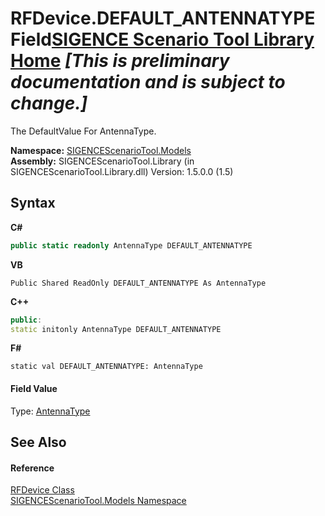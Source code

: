 # RFDevice.DEFAULT_ANTENNATYPE Field<a href="https://github.com/ObiWanLansi/SIGENCE-Scenario-Tool">SIGENCE Scenario Tool Library Home</a> _**\[This is preliminary documentation and is subject to change.\]**_

The DefaultValue For AntennaType.

**Namespace:**&nbsp;<a href="f93b21e6-e11a-5c2f-6a3f-e615945fd019.md">SIGENCEScenarioTool.Models</a><br />**Assembly:**&nbsp;SIGENCEScenarioTool.Library (in SIGENCEScenarioTool.Library.dll) Version: 1.5.0.0 (1.5)

## Syntax

**C#**<br />
``` C#
public static readonly AntennaType DEFAULT_ANTENNATYPE
```

**VB**<br />
``` VB
Public Shared ReadOnly DEFAULT_ANTENNATYPE As AntennaType
```

**C++**<br />
``` C++
public:
static initonly AntennaType DEFAULT_ANTENNATYPE
```

**F#**<br />
``` F#
static val DEFAULT_ANTENNATYPE: AntennaType
```


#### Field Value
Type: <a href="bb5d7c7d-c86e-052b-63c1-25315ab2f9c8.md">AntennaType</a>

## See Also


#### Reference
<a href="a824a6f0-dedb-4d3f-8139-8c48872258ae.md">RFDevice Class</a><br /><a href="f93b21e6-e11a-5c2f-6a3f-e615945fd019.md">SIGENCEScenarioTool.Models Namespace</a><br />